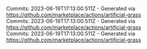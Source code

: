 Commits: 2023-06-19T17:13:00.511Z - Generated via https://github.com/marketplace/actions/artificial-grass
<br>
Commits: 2023-06-19T17:13:00.511Z - Generated via https://github.com/marketplace/actions/artificial-grass
<br>
Commits: 2023-06-19T17:13:00.511Z - Generated via https://github.com/marketplace/actions/artificial-grass
<br>
